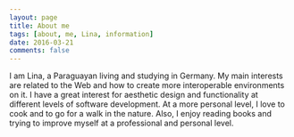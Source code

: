 ```yaml
---
layout: page
title: About me
tags: [about, me, Lina, information]
date: 2016-03-21
comments: false
---
```

I am Lina, a Paraguayan living and studying in Germany.
My main interests are related to the Web and how to create more interoperable environments on it. I have a great interest for aesthetic design and functionality at different levels of software development.
At a more personal level, I love to cook and to go for a walk in the nature. Also, I enjoy reading books and trying to improve myself at a professional and personal level.

